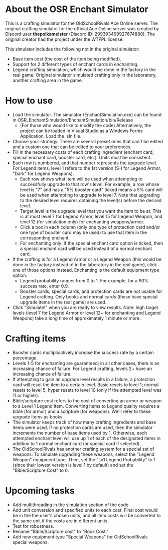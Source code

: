 # About the OSR Enchant Simulator
This is a crafting simulator for the OldSchoolRivals Ace Online server. The original crafting simulator for the official Ace Online server was created by Discord user **thepolkameister** (Discord ID: 299393499927674880). The original creator had the project under the WTFPL license.

This simulator includes the following not in the original simulator:
- Base item cost (the cost of the item being modified).
- Support for 2 different types of enchant cards in enchanting.
- Legend crafting simulation, which would be done in the factory in the real game. Original simulator simulated crafting only in the laboratory, another crafting area in the game.

# How to use
- Load the simulator. The simulator (EnchantSimulation.exe) can be found in OSR_EnchantSimulation/EnchantSimulation/bin/Release
  - (For those who would like to modify the code) Alternatively, the project can be loaded in Visual Studio as a Windows Forms Application. Load the .sln file.
- Choose your strategy. There are several preset ones that can't be edited and a custom one that can be edited to your preferences.
- Fill in the necessary costs of each crafting ingredient (enchant card, special enchant card, booster card, etc.). Units must be consistent.
- Each row is numbered, and that number represents the upgrade level. For Legend items, level 1 refers to the 1st version (S-I for Legend Armor, "Dark" for Legend Weapons).
  - Each row shows what item will be used when attempting to successfully upgrade to that row's level. For example, a row whose level is "7" and has a "5% booster card" ticked means a 5% card will be used when attempting to upgrade to level 7. Note that upgrading to the desired level requires obtaining the level(s) before the desired level.
  - Target level is the upgrade level that you want the item to be at. This is at most level 7 for Legend Armor, level 15 for Legend Weapon, and level 12 (for simulation only) for enchanting weapons/armor.
  - Click a box in each column (only one type of protection card and/or one type of booster card may be used) to use that item in the corresponding enchant.
  - For enchanting only: if the special enchant card option is ticked, then a special enchant card will be used instead of a normal enchant card.
- If the crafting is for a Legend Armor or a Legend Weapon (this would be done in the factory instead of in the laboratory in the real game), click one of those options instead. Enchanting is the default equipment type option.
  - Legend probability ranges from 0 to 1. For example, for a 90% success rate, enter 0.9.
  - Booster cards, special cards, and protection cards are not usable for Legend crafting. Only books and normal cards (these have special upgrade items in the real game) are used.
- Click "Simulate!" when you are ready to view results. Note: high target levels (level 7 for Legend Armor or level 12+ for enchanting and Legend Weapons) take a long time of approximately 1 minute or more.

# Crafting items
- Booster cards multiplicatively increase the success rate by a certain percentage.
- Levels 1-5 for enchanting are guaranteed; in all other cases, there is an increasing chance of failure. For Legend crafting, levels 2+ have an increasing chance of failure.
- If attempting to gain an upgrade level results in a failure, a protection card will reset the item to a certain level. Basic resets to level 1; normal resets to level 5; hyper resets to level 10 (only if the attempted level was 11 or higher).
- Bible/scripture cost refers to the cost of converting an armor or weapon to a Level 1 Legend Item. Converting items to Legend quality requires a bible (for armor) and a scripture (for weapons). We'll refer to these upgrade items as books.
- The simulator keeps track of how many crafting ingredients and base items were used. If no protection cards are used, then the simulator increments the number of base items used by 1. Otherwise, each attempted enchant level will use up 1 of each of the designated items in addition to 1 normal enchant card (or special card if selected).
- The OldSchoolRivals has another crafting system for a special set of weapons. To simulate upgrading these weapons, select the "Legend Weapon" equipment type. Then, set the "Lv1 Legend Probability" to 1 (since their lowest version is level 1 by default) and set the "Bible/Scripture Cost" to 0.

# Upcoming tasks
- Add multithreading in the simulation section of the code.
- Add unit conversion and specified units to each cost. Final cost would be in the the user's chosen units, and all item costs will be converted to the same unit if the costs are in different units.
- Test for robustness.
- Rename "Bible/Scripture cost" to "Book Cost."
- Add new equipment type "Special Weapons" for OldSchoolRivals special weapons.

